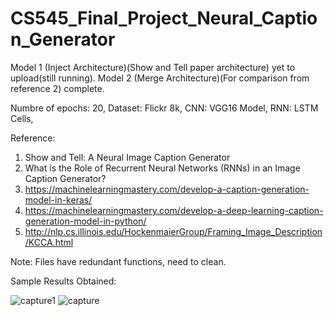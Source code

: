 # CS545_Final_Project_Neural_Caption_Generator
Model 1 (Inject Architecture)(Show and Tell paper architecture) yet to upload(still running).
Model 2 (Merge Architecture)(For comparison from reference 2) complete.

Numbre of epochs: 20,
Dataset: Flickr 8k,
CNN: VGG16 Model,
RNN: LSTM Cells,


Reference:
1. Show and Tell: A Neural Image Caption Generator
2. What is the Role of Recurrent Neural Networks (RNNs) in an Image Caption Generator?
3. https://machinelearningmastery.com/develop-a-caption-generation-model-in-keras/
4. https://machinelearningmastery.com/develop-a-deep-learning-caption-generation-model-in-python/
5. http://nlp.cs.illinois.edu/HockenmaierGroup/Framing_Image_Description/KCCA.html

Note: Files have redundant functions, need to clean.

Sample Results Obtained:

![capture1](https://user-images.githubusercontent.com/19959542/41163613-0490215c-6aee-11e8-950f-1750dd6c2c37.PNG)
![capture](https://user-images.githubusercontent.com/19959542/41163634-1061d638-6aee-11e8-8dbb-6fc9096a05bd.PNG)
